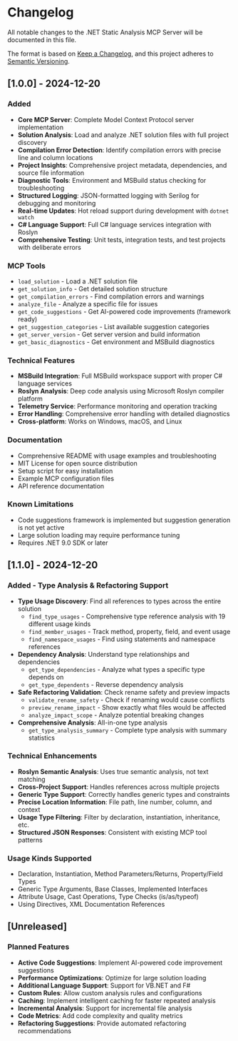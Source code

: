 # Changelog

All notable changes to the .NET Static Analysis MCP Server will be documented in this file.

The format is based on [Keep a Changelog](https://keepachangelog.com/en/1.0.0/),
and this project adheres to [Semantic Versioning](https://semver.org/spec/v2.0.0.html).

## [1.0.0] - 2024-12-20

### Added
- **Core MCP Server**: Complete Model Context Protocol server implementation
- **Solution Analysis**: Load and analyze .NET solution files with full project discovery
- **Compilation Error Detection**: Identify compilation errors with precise line and column locations
- **Project Insights**: Comprehensive project metadata, dependencies, and source file information
- **Diagnostic Tools**: Environment and MSBuild status checking for troubleshooting
- **Structured Logging**: JSON-formatted logging with Serilog for debugging and monitoring
- **Real-time Updates**: Hot reload support during development with `dotnet watch`
- **C# Language Support**: Full C# language services integration with Roslyn
- **Comprehensive Testing**: Unit tests, integration tests, and test projects with deliberate errors

### MCP Tools
- `load_solution` - Load a .NET solution file
- `get_solution_info` - Get detailed solution structure
- `get_compilation_errors` - Find compilation errors and warnings
- `analyze_file` - Analyze a specific file for issues
- `get_code_suggestions` - Get AI-powered code improvements (framework ready)
- `get_suggestion_categories` - List available suggestion categories
- `get_server_version` - Get server version and build information
- `get_basic_diagnostics` - Get environment and MSBuild diagnostics

### Technical Features
- **MSBuild Integration**: Full MSBuild workspace support with proper C# language services
- **Roslyn Analysis**: Deep code analysis using Microsoft Roslyn compiler platform
- **Telemetry Service**: Performance monitoring and operation tracking
- **Error Handling**: Comprehensive error handling with detailed diagnostics
- **Cross-platform**: Works on Windows, macOS, and Linux

### Documentation
- Comprehensive README with usage examples and troubleshooting
- MIT License for open source distribution
- Setup script for easy installation
- Example MCP configuration files
- API reference documentation

### Known Limitations
- Code suggestions framework is implemented but suggestion generation is not yet active
- Large solution loading may require performance tuning
- Requires .NET 9.0 SDK or later

## [1.1.0] - 2024-12-20

### Added - Type Analysis & Refactoring Support
- **Type Usage Discovery**: Find all references to types across the entire solution
  - `find_type_usages` - Comprehensive type reference analysis with 19 different usage kinds
  - `find_member_usages` - Track method, property, field, and event usage
  - `find_namespace_usages` - Find using statements and namespace references
- **Dependency Analysis**: Understand type relationships and dependencies
  - `get_type_dependencies` - Analyze what types a specific type depends on
  - `get_type_dependents` - Reverse dependency analysis
- **Safe Refactoring Validation**: Check rename safety and preview impacts
  - `validate_rename_safety` - Check if renaming would cause conflicts
  - `preview_rename_impact` - Show exactly what files would be affected
  - `analyze_impact_scope` - Analyze potential breaking changes
- **Comprehensive Analysis**: All-in-one type analysis
  - `get_type_analysis_summary` - Complete type analysis with summary statistics

### Technical Enhancements
- **Roslyn Semantic Analysis**: Uses true semantic analysis, not text matching
- **Cross-Project Support**: Handles references across multiple projects
- **Generic Type Support**: Correctly handles generic types and constraints
- **Precise Location Information**: File path, line number, column, and context
- **Usage Type Filtering**: Filter by declaration, instantiation, inheritance, etc.
- **Structured JSON Responses**: Consistent with existing MCP tool patterns

### Usage Kinds Supported
- Declaration, Instantiation, Method Parameters/Returns, Property/Field Types
- Generic Type Arguments, Base Classes, Implemented Interfaces
- Attribute Usage, Cast Operations, Type Checks (is/as/typeof)
- Using Directives, XML Documentation References

## [Unreleased]

### Planned Features
- **Active Code Suggestions**: Implement AI-powered code improvement suggestions
- **Performance Optimizations**: Optimize for large solution loading
- **Additional Language Support**: Support for VB.NET and F#
- **Custom Rules**: Allow custom analysis rules and configurations
- **Caching**: Implement intelligent caching for faster repeated analysis
- **Incremental Analysis**: Support for incremental file analysis
- **Code Metrics**: Add code complexity and quality metrics
- **Refactoring Suggestions**: Provide automated refactoring recommendations
